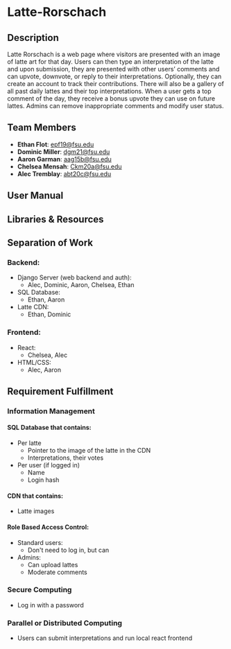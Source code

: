 # Latte-Rorschach

## Description
Latte Rorschach is a web page where visitors are presented with an image of latte art for that day. Users can then type an interpretation of the latte and upon submission, they are presented with other users’ comments and can upvote, downvote, or reply to their interpretations. Optionally, they can create an account to track their contributions. There will also be a gallery of all past daily lattes and their top interpretations. When a user gets a top comment of the day, they receive a bonus upvote they can use on future lattes. Admins can remove inappropriate comments and modify user status.


## Team Members
- **Ethan Flot**: epf19@fsu.edu
- **Dominic Miller**: dgm21@fsu.edu
- **Aaron Garman**: aag15b@fsu.edu
- **Chelsea Mensah**: Ckm20a@fsu.edu
- **Alec Tremblay**: abt20c@fsu.edu

## User Manual


## Libraries & Resources


## Separation of Work
### Backend:
 - Django Server (web backend and auth):
    - Alec, Dominic, Aaron, Chelsea, Ethan
 - SQL Database:
    - Ethan, Aaron
 - Latte CDN:
    - Ethan, Dominic

### Frontend:
 - React:
    - Chelsea, Alec
 - HTML/CSS:
    - Alec, Aaron


## Requirement Fulfillment
### Information Management
#### SQL Database that contains:
 - Per latte
    - Pointer to the image of the latte in the CDN
    - Interpretations, their votes
 - Per user (if logged in)
    - Name
    - Login hash
#### CDN that contains:
 - Latte images
#### Role Based Access Control:
 - Standard users:
    - Don't need to log in, but can
 - Admins:
    - Can upload lattes
    - Moderate comments

### Secure Computing
 - Log in with a password

### Parallel or Distributed Computing
 - Users can submit interpretations and run local react frontend
